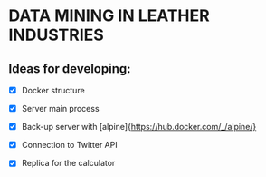 # DATA MINING IN LEATHER INDUSTRIES

## Ideas for developing: 
 - [X] Docker structure
 - [X] Server main process
 - [X] Back-up server with [alpine]{https://hub.docker.com/_/alpine/}
 - [X] Connection to Twitter API
 - [X] Replica for the calculator 
 

